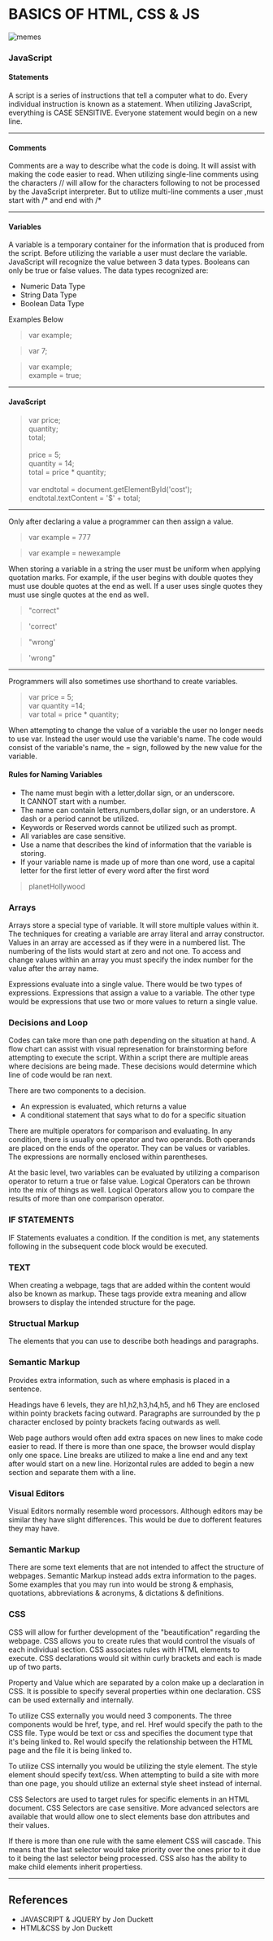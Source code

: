 # BASICS OF HTML, CSS & JS


![memes](https://i.ibb.co/M79jV7B/variable.jpg)
### JavaScript

#### Statements

A script is a series of instructions that tell a computer what to do.
Every individual instruction is known as a statement.
When utilizing JavaScript, everything is CASE SENSITIVE.
Everyone statement would begin on a new line.

***

#### Comments

Comments are a way to describe what the code is doing.
It will assist with making the code easier to read.
When utilizing single-line comments using the characters // will allow for the characters following to not be processed by the JavaScript interpreter.
But to utilize multi-line comments a user ,must start with /* and end with /*

***

#### Variables

A variable is a temporary container for the information that is produced from the script.
Before utilizing the variable a user must declare the variable.
JavaScript will recognize the value between 3 data types.
Booleans can only be true or false values.
The data types recognized are:
- Numeric Data Type
- String Data Type
- Boolean Data Type

Examples Below

> var example;

> var 7;

> var example; <br>
> example = true;

***
#### JavaScript

> var price; <br>
> quantity; <br>
> total; <br>
> <br>
> price = 5; <br>
> quantity = 14; <br>
> total = price * quantity; <br>
> <br>
> var endtotal = document.getElementById('cost'); <br>
> endtotal.textContent = '$' + total; <br>

***

Only after declaring a value a programmer can then assign a value.

> var example = 777

> var example = newexample

When storing a variable in a string the user must be uniform when applying quotation marks.
For example, if the user begins with double quotes they must use double quotes at the end as well.
If a user uses single quotes they must use single quotes at the end as well.

> "correct"

> 'correct'

> "wrong'

> 'wrong"

***

Programmers will also sometimes use shorthand to create variables.

> var price = 5; <br>
> var quantity =14; <br>
> var total = price * quantity; <br>

When attempting to change the value of a variable the user no longer needs to use var.
Instead the user would use the variable's name.
The code would consist of the variable's name, the = sign, followed by the new value for the variable.

#### Rules for Naming Variables

- The name must begin with a letter,dollar sign, or an underscore.<br>
It CANNOT start with a number.
- The name can contain letters,numbers,dollar sign, or an understore.
A dash or a period cannot be utilized.
- Keywords or Reserved words cannot be utilized such as prompt.
- All variables are case sensitive.
- Use a name that describes the kind of information that the variable is storing.
- If your variable name is made up of more than one word, use a capital letter for the first letter of every word after the first word
> planetHollywood

### Arrays

Arrays store a special type of variable.
It will store multiple values within it.
The techniques for creating a variable are array literal and array constructor.
Values in an array are accessed as if they were in a numbered list.
The numbering of the lists would start at zero and not one.
To access and change values within an array you must specify the index number for the value after the array name.

Expressions evaluate into a single value.
There would be two types of expressions.
Expressions that assign a value to a variable.
The other type would be expressions that use two or more values to return a single value.

### Decisions and Loop

Codes can take more than one path depending on the situation at hand.
A flow chart can assist with visual represenation for brainstorming before attempting to execute the script.
Within a script there are multiple areas where decisions are being made.
These decisions would determine which line of code would be ran next.

There are two components to a decision.
- An expression is evaluated, which returns a value
- A conditional statement that says what to do for a specific situation

There are multiple operators for comparison and evaluating.
In any condition, there is usually one operator and two operands. Both operands are placed on the ends of the operator. 
They can be values or variables.
The expressions are normally enclosed within parentheses.

At the basic level, two variables can be evaluated by utilizing a comparison operator to return a true or false value.
Logical Operators can be thrown into the mix of things as well.
Logical Operators allow you to compare the results of more than one comparison operator.

### IF STATEMENTS

IF Statements evaluates a condition.
If the condition is met, any statements following in the subsequent code block would be executed.

### TEXT

When creating a webpage, tags that are added within the content would also be known as markup.
These tags provide extra meaning and allow browsers to display the intended structure for the page.

### Structual Markup

The elements that you can use to describe both headings and paragraphs.

### Semantic Markup

Provides extra information, such as where emphasis is placed in a sentence.

Headings have 6 levels, they are h1,h2,h3,h4,h5, and h6
They are enclosed within pointy brackets facing outward.
Paragraphs are surrounded by the p character enclosed by pointy brackets facing outwards as well.

Web page authors would often add extra spaces on new lines to make code easier to read.
If there is more than one space, the browser would display only one space.
Line breaks are utilized to make a line end and any text after would start on a new line.
Horizontal rules are added to begin a new section and separate them with a line.

### Visual Editors

Visual Editors normally resemble word processors.
Although editors may be similar they have slight differences.
This would be due to dofferent features they may have.

### Semantic Markup

There are some text elements that are not intended to affect the structure of webpages.
Semantic Markup instead adds extra information to the pages.
Some examples that you may run into would be strong & emphasis, quotations, abbreviations & acronyms, & dictations & definitions.

### CSS

CSS will allow for further development of the "beautification" regarding the webpage.
CSS allows you to create rules that would control the visuals of each individual section.
CSS associates rules with HTML elements to execute.
CSS declarations would sit within curly brackets and each is made up of two parts.

Property and Value which are separated by a colon make up a declaration in CSS.
It is possible to specify several properties within one declaration.
CSS can be used externally and internally.

To utilize CSS externally you would need 3 components.
The three components would be href, type, and rel.
Href would specify the path to the CSS file.
Type would be text or css and specifies the document type that it's being linked to.
Rel would specify the relationship between the HTML page and the file it is being linked to.

To utilize CSS internally you would be utilizing the style element.
The style element should specify text/css.
When attempting to build a site with more than one page, you should utilize an external style sheet instead of internal.

CSS Selectors are used to target rules for specific elements in an HTML document.
CSS Selectors are case sensitive.
More advanced selectors are available that would allow one to slect elements base don attributes and their values.

If there is more than one rule with the same element CSS will cascade.
This means that the last selector would take priority over the ones prior to it due to it being the last selector being processed.
CSS also has the ability to make child elements inherit propertiess.

***
## References

- JAVASCRIPT & JQUERY by Jon Duckett
- HTML&CSS by Jon Duckett